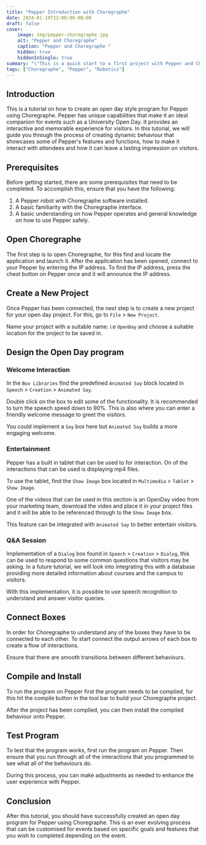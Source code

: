 ```yaml
---
title: "Pepper Introduction with Choregraphe"
date: 2024-01-19T23:00:00-00:00
draft: false
cover:
    image: img/pepper-choregraphe.jpg
    alt: "Pepper and Choregraphe"
    caption: "Pepper and Choregraphe "
    hidden: true
    hiddenInSingle: true
summary: "\"This is a quick start to a first project with Pepper and Choregraphe.\""
tags: ["Choregraphe", "Pepper", "Robotics"]
---
```


## Introduction
This is a tutorial on how to create an open day style program for Pepper using Choregraphe. Pepper has unique capabilities that make it an ideal companion for events such as a University Open Day. It provides an interactive and memorable experience for visitors. In this tutorial, we will guide you through the process of creating dynamic behaviour that showcases some of Pepper's features and functions, how to make it interact with attendees and how it can leave a lasting impression on visitors.

## Prerequisites
Before getting started, there are some prerequisites that need to be completed. To accomplish this, ensure that you have the following:

1. A Pepper robot with Choregraphe software installed.
2. A basic familiarity with the Choregraphe interface.
3. A basic understanding on how Pepper operates and general knowledge on how to use Pepper safely.

## Open Choregraphe
The first step is to open Choregraphe, for this find and locate the application and launch it.
After the application has been opened, connect to your Pepper by entering the IP address.
To find the IP address, press the chest button on Pepper once and it will announce the IP address.

## Create a New Project
Once Pepper has been connected, the next step is to create a new project for your open day project.
For this, go to `File` > `New Project`.

Name your project with a suitable name: i.e `OpenDay` and choose a suitable location for the project to be saved in.

## Design the Open Day program
### Welcome Interaction
In the `Box Libraries` find the predefined `Animated Say` block located in `Speech` > `Creation` > `Animated Say`.

Double click on the box to edit some of the functionality. It is recommended to turn the speech speed down to 90%. This is also where you can enter a friendly welcome message to greet the visitors. 

You could implement a `Say` box here but `Animated Say` builds a more engaging welcome.

### Entertainment
Pepper has a built in tablet that can be used to for interaction. On of the interactions that can be used is displaying mp4 files. 

To use the tablet, find the `Show Image` box located in `Multimedia` > `Tablet` > `Show Image`. 

One of the videos that can be used in this section is an OpenDay video from your marketing team, download the video and place it in your project files and it will be able to be referenced through to the `Show Image` box. 

This feature can be integrated with `Animated Say` to better entertain visitors.

### Q&A Session
Implementation of a `Dialog` box found in `Speech` > `Creation` > `Dialog`, this can be used to respond to some common questions that visitors may be asking. In a future tutorial, we will look into integrating this with a database providing more detailed information about courses and the campus to visitors.

With this implementation, it is possible to use speech recognition to understand and answer visitor queries.

## Connect Boxes
In order for Choregraphe to understand any of the boxes they have to be connected to each other. To start connect the output arrows of each box to create a flow of interactions.

Ensure that there are smooth transitions between different behaviours.

## Compile and Install
To run the program on Pepper first the program needs to be complied, for this hit the compile button in the tool bar to build your Choregraphe project.

After the project has been complied, you can then install the compiled behaviour onto Pepper.

## Test Program
To test that the program works, first run the program on Pepper.
Then ensure that you run through all of the interactions that you programmed to see what all of the behaviours do.

During this process, you can make adjustments as needed to enhance the user experience with Pepper.

## Conclusion
After this tutorial, you should have successfully created an open day program for Pepper using Choregraphe. This is an ever evolving process that can be customised for events based on specific goals and features that you wish to completed depending on the event.